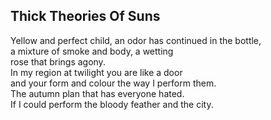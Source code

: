Thick Theories Of Suns
----------------------
Yellow and perfect child, an odor has continued in the bottle,  
a mixture of smoke and body, a wetting  
rose that brings agony.  
In my region at twilight you are like a door  
and your form and colour the way I perform them.  
The autumn plan that has everyone hated.  
If I could perform the bloody feather and the city.  
